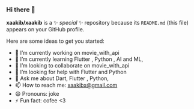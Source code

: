 ### Hi there 👋

**xaakib/xaakib** is a ✨ _special_ ✨ repository because its `README.md` (this file) appears on your GitHub profile.

Here are some ideas to get you started:

- 🔭 I’m currently working on movie_with_api
- 🌱 I’m currently learning Flutter , Python , AI and ML,
- 👯 I’m looking to collaborate on  movie_with_api
- 🤔 I’m looking for help with Flutter and Python
- 💬 Ask me about Dart, Flutter , Python,
- 📫 How to reach me: xaakibx@gmail.com
- 😄 Pronouns: joke
- ⚡ Fun fact: cofee <3
